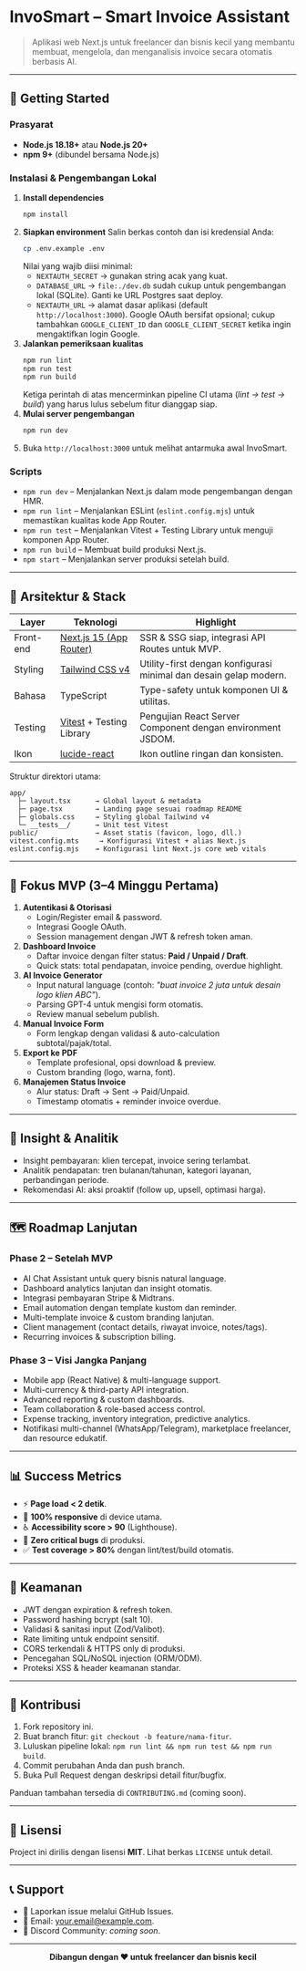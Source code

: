 # InvoSmart – Smart Invoice Assistant

> Aplikasi web Next.js untuk freelancer dan bisnis kecil yang membantu membuat, mengelola, dan menganalisis invoice secara otomatis berbasis AI.

---

## 🚀 Getting Started

### Prasyarat
- **Node.js 18.18+** atau **Node.js 20+**
- **npm 9+** (dibundel bersama Node.js)

### Instalasi & Pengembangan Lokal
1. **Install dependencies**
   ```bash
   npm install
   ```
2. **Siapkan environment**
   Salin berkas contoh dan isi kredensial Anda:
   ```bash
   cp .env.example .env
   ```
   Nilai yang wajib diisi minimal:
   - `NEXTAUTH_SECRET` → gunakan string acak yang kuat.
   - `DATABASE_URL` → `file:./dev.db` sudah cukup untuk pengembangan lokal (SQLite). Ganti ke URL Postgres saat deploy.
   - `NEXTAUTH_URL` → alamat dasar aplikasi (default `http://localhost:3000`).
   Google OAuth bersifat opsional; cukup tambahkan `GOOGLE_CLIENT_ID` dan `GOOGLE_CLIENT_SECRET` ketika ingin mengaktifkan login Google.
3. **Jalankan pemeriksaan kualitas**
   ```bash
   npm run lint
   npm run test
   npm run build
   ```
   Ketiga perintah di atas mencerminkan pipeline CI utama (_lint → test → build_) yang harus lulus sebelum fitur dianggap siap.
4. **Mulai server pengembangan**
   ```bash
   npm run dev
   ```
5. Buka `http://localhost:3000` untuk melihat antarmuka awal InvoSmart.

### Scripts
- `npm run dev` – Menjalankan Next.js dalam mode pengembangan dengan HMR.
- `npm run lint` – Menjalankan ESLint (`eslint.config.mjs`) untuk memastikan kualitas kode App Router.
- `npm run test` – Menjalankan Vitest + Testing Library untuk menguji komponen App Router.
- `npm run build` – Membuat build produksi Next.js.
- `npm start` – Menjalankan server produksi setelah build.

---

## 🧱 Arsitektur & Stack

| Layer | Teknologi | Highlight |
| --- | --- | --- |
| Front-end | [Next.js 15 (App Router)](https://nextjs.org/) | SSR & SSG siap, integrasi API Routes untuk MVP. |
| Styling | [Tailwind CSS v4](https://tailwindcss.com/) | Utility-first dengan konfigurasi minimal dan desain gelap modern. |
| Bahasa | TypeScript | Type-safety untuk komponen UI & utilitas. |
| Testing | [Vitest](https://vitest.dev/) + Testing Library | Pengujian React Server Component dengan environment JSDOM. |
| Ikon | [lucide-react](https://lucide.dev/) | Ikon outline ringan dan konsisten. |

Struktur direktori utama:
```
app/
  ├─ layout.tsx      → Global layout & metadata
  ├─ page.tsx        → Landing page sesuai roadmap README
  ├─ globals.css     → Styling global Tailwind v4
  └─ __tests__/      → Unit test Vitest
public/              → Asset statis (favicon, logo, dll.)
vitest.config.mts     → Konfigurasi Vitest + alias Next.js
eslint.config.mjs    → Konfigurasi lint Next.js core web vitals
```

---

## 🎯 Fokus MVP (3–4 Minggu Pertama)

1. **Autentikasi & Otorisasi**
   - Login/Register email & password.
   - Integrasi Google OAuth.
   - Session management dengan JWT & refresh token aman.
2. **Dashboard Invoice**
   - Daftar invoice dengan filter status: **Paid / Unpaid / Draft**.
   - Quick stats: total pendapatan, invoice pending, overdue highlight.
3. **AI Invoice Generator**
   - Input natural language (contoh: _"buat invoice 2 juta untuk desain logo klien ABC"_).
   - Parsing GPT-4 untuk mengisi form otomatis.
   - Review manual sebelum publish.
4. **Manual Invoice Form**
   - Form lengkap dengan validasi & auto-calculation subtotal/pajak/total.
5. **Export ke PDF**
   - Template profesional, opsi download & preview.
   - Custom branding (logo, warna, font).
6. **Manajemen Status Invoice**
   - Alur status: Draft → Sent → Paid/Unpaid.
   - Timestamp otomatis + reminder invoice overdue.

---

## 🤖 Insight & Analitik
- Insight pembayaran: klien tercepat, invoice sering terlambat.
- Analitik pendapatan: tren bulanan/tahunan, kategori layanan, perbandingan periode.
- Rekomendasi AI: aksi proaktif (follow up, upsell, optimasi harga).

---

## 🗺️ Roadmap Lanjutan

### Phase 2 – Setelah MVP
- AI Chat Assistant untuk query bisnis natural language.
- Dashboard analytics lanjutan dan insight otomatis.
- Integrasi pembayaran Stripe & Midtrans.
- Email automation dengan template kustom dan reminder.
- Multi-template invoice & custom branding lanjutan.
- Client management (contact details, riwayat invoice, notes/tags).
- Recurring invoices & subscription billing.

### Phase 3 – Visi Jangka Panjang
- Mobile app (React Native) & multi-language support.
- Multi-currency & third-party API integration.
- Advanced reporting & custom dashboards.
- Team collaboration & role-based access control.
- Expense tracking, inventory integration, predictive analytics.
- Notifikasi multi-channel (WhatsApp/Telegram), marketplace freelancer, dan resource edukatif.

---

## 📊 Success Metrics
- ⚡ **Page load < 2 detik**.
- 📱 **100% responsive** di device utama.
- ♿ **Accessibility score > 90** (Lighthouse).
- 🐛 **Zero critical bugs** di produksi.
- ✅ **Test coverage > 80%** dengan lint/test/build otomatis.

---

## 🔐 Keamanan
- JWT dengan expiration & refresh token.
- Password hashing bcrypt (salt 10).
- Validasi & sanitasi input (Zod/Valibot).
- Rate limiting untuk endpoint sensitif.
- CORS terkendali & HTTPS only di produksi.
- Pencegahan SQL/NoSQL injection (ORM/ODM).
- Proteksi XSS & header keamanan standar.

---

## 🤝 Kontribusi
1. Fork repository ini.
2. Buat branch fitur: `git checkout -b feature/nama-fitur`.
3. Luluskan pipeline lokal: `npm run lint && npm run test && npm run build`.
4. Commit perubahan Anda dan push branch.
5. Buka Pull Request dengan deskripsi detail fitur/bugfix.

Panduan tambahan tersedia di `CONTRIBUTING.md` (coming soon).

---

## 📄 Lisensi
Project ini dirilis dengan lisensi **MIT**. Lihat berkas `LICENSE` untuk detail.

---

## 📞 Support
- 🐛 Laporkan issue melalui GitHub Issues.
- 📧 Email: your.email@example.com.
- 💬 Discord Community: _coming soon_.

---

<div align="center">
  <strong>Dibangun dengan ❤️ untuk freelancer dan bisnis kecil</strong>
</div>
